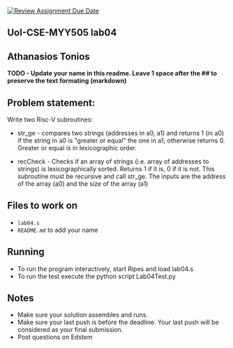 [![Review Assignment Due Date](https://classroom.github.com/assets/deadline-readme-button-22041afd0340ce965d47ae6ef1cefeee28c7c493a6346c4f15d667ab976d596c.svg)](https://classroom.github.com/a/q3xPJDHR)

## UoI-CSE-MYY505 lab04

## Athanasios Tonios

**TODO - Update your name in this readme. Leave 1 space after the ## to preserve the text formating (markdown)**



## Problem statement:

Write two Risc-V subroutines:
 * str\_ge - compares two strings (addresses in a0, a1) and returns 1 (in a0) if the string in a0 is "greater or equal" the one in a1; otherwise returns 0. Greater or equal is in lexicographic order.

 * recCheck - Checks if an array of strings (i.e. array of addresses to strings) is lexicographically sorted. Returns 1 if it is, 0 if it is not. This subroutine must be recursive and call str\_ge. The inputs are the address of the array (a0) and the size of the array (a1)
 
## Files to work on
* `lab04.s` 
* `README.md` to add your name
      
## Running 
* To run the program interactively, start Ripes and load lab04.s
* To run the test execute the python script Lab04Test.py


## Notes
* Make sure your solution assembles and runs.
* Make sure your last push is before the deadline. Your last push will be considered as your final submission.
* Post questions on Edstem
